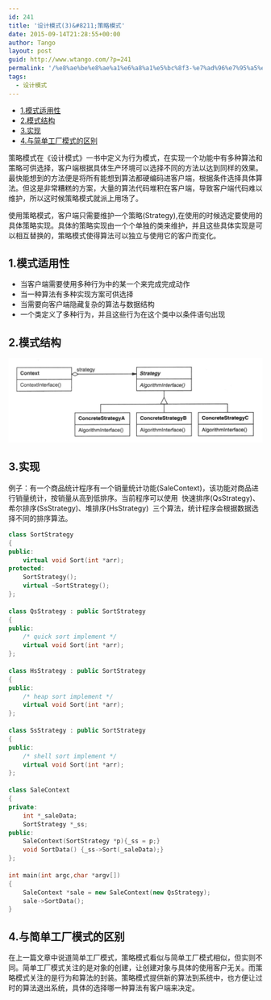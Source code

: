 ```yaml
---
id: 241
title: '设计模式(3)&#8211;策略模式'
date: 2015-09-14T21:28:55+00:00
author: Tango
layout: post
guid: http://www.wtango.com/?p=241
permalink: '/%e8%ae%be%e8%ae%a1%e6%a8%a1%e5%bc%8f3-%e7%ad%96%e7%95%a5%e6%a8%a1%e5%bc%8f/'
tags:
  - 设计模式
---
```

- [1.模式适用性](#1模式适用性)
- [2.模式结构](#2模式结构)
- [3.实现](#3实现)
- [4.与简单工厂模式的区别](#4与简单工厂模式的区别)

策略模式在《设计模式》一书中定义为行为模式，在实现一个功能中有多种算法和策略可供选择，客户端根据具体生产环境可以选择不同的方法以达到同样的效果。最快能想到的方法便是将所有能想到算法都硬编码进客户端，根据条件选择具体算法。但这是非常糟糕的方案，大量的算法代码堆积在客户端，导致客户端代码难以维护，所以这时候策略模式就派上用场了。

<!--more-->

使用策略模式，客户端只需要维护一个策略(Strategy),在使用的时候选定要使用的具体策略实现。具体的策略实现由一个个单独的类来维护，并且这些具体实现是可以相互替换的，策略模式使得算法可以独立与使用它的客户而变化。

## 1.模式适用性

  * 当客户端需要使用多种行为中的某一个来完成完成动作
  * 当一种算法有多种实现方案可供选择
  * 当需要向客户端隐藏复杂的算法与数据结构
  * 一个类定义了多种行为，并且这些行为在这个类中以条件语句出现

## 2.模式结构

![](../wp-content/uploads/2015/09/STRATEGY.png)

## 3.实现

例子：有一个商品统计程序有一个销量统计功能(SaleContext)，该功能对商品进行销量统计，按销量从高到低排序。当前程序可以使用  快速排序(QsStrategy)、希尔排序(SsStrategy)、堆排序(HsStrategy)  三个算法，统计程序会根据数据选择不同的排序算法。

```c++
class SortStrategy
{
public:
	virtual void Sort(int *arr);
protected:
	SortStrategy();
	virtual ~SortStrategy();
};

class QsStrategy : public SortStrategy
{
public:
	/* quick sort implement */
	virtual void Sort(int *arr);
};

class HsStrategy : public SortStrategy
{
public:
	/* heap sort implement */
	virtual void Sort(int *arr);
};

class SsStrategy : public SortStrategy
{
public:
	/* shell sort implement */
	virtual void Sort(int *arr);
};

class SaleContext
{
private:
	int *_saleData;
	SortStrategy *_ss;
public:
	SaleContext(SortStrategy *p){_ss = p;}
	void SortData() {_ss->Sort(_saleData);}
};

int main(int argc,char *argv[])
{
	SaleContext *sale = new SaleContext(new QsStrategy);
	sale->SortData();
}
```

## 4.与简单工厂模式的区别

在上一篇文章中说道简单工厂模式，策略模式看似与简单工厂模式相似，但实则不同。简单工厂模式关注的是对象的创建，让创建对象与具体的使用客户无关。而策略模式关注的是行为和算法的封装。策略模式提供新的算法到系统中，也方便让过时的算法退出系统，具体的选择哪一种算法有客户端来决定。